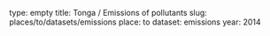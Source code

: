 type: empty
title: Tonga / Emissions of pollutants
slug: places/to/datasets/emissions
place: to
dataset: emissions
year: 2014
